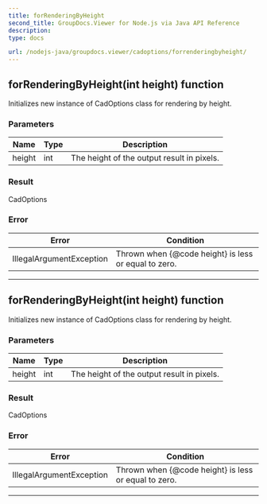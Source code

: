 ```yaml
---
title: forRenderingByHeight
second_title: GroupDocs.Viewer for Node.js via Java API Reference
description: 
type: docs

url: /nodejs-java/groupdocs.viewer/cadoptions/forrenderingbyheight/
---
```


## forRenderingByHeight(int height)  function

 Initializes new instance of  CadOptions class for rendering by height.
 

### Parameters

| Name | Type | Description |
| --- | --- | --- |
| height | int | The height of the output result in pixels. |

### Result
CadOptions

### Error

| Error | Condition |
| --- | --- |
 | IllegalArgumentException | Thrown when {@code height} is less or equal to zero. |


---


## forRenderingByHeight(int height)  function

 Initializes new instance of  CadOptions class for rendering by height.
 

### Parameters

| Name | Type | Description |
| --- | --- | --- |
| height | int | The height of the output result in pixels. |

### Result
CadOptions

### Error

| Error | Condition |
| --- | --- |
 | IllegalArgumentException | Thrown when {@code height} is less or equal to zero. |


---



